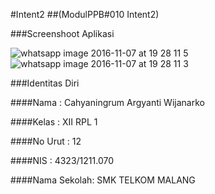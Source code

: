 #Intent2
##(ModulPPB#010 Intent2)


###Screenshoot Aplikasi
 
![whatsapp image 2016-11-07 at 19 28 11 5](https://cloud.githubusercontent.com/assets/22116762/20059080/f0917de2-a526-11e6-871a-ea72c26a57ff.jpeg)
![whatsapp image 2016-11-07 at 19 28 11 3](https://cloud.githubusercontent.com/assets/22116762/20059078/f061374a-a526-11e6-9c6f-1b3495c7a546.jpeg)


###Identitas Diri

####Nama : Cahyaningrum Argyanti Wijanarko

####Kelas : XII RPL 1

####No Urut : 12

####NIS : 4323/1211.070

####Nama Sekolah: SMK TELKOM MALANG
